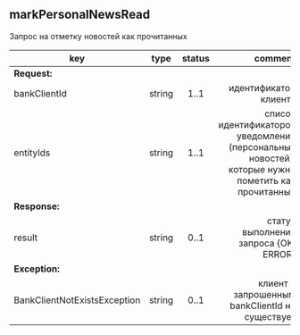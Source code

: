 ## markPersonalNewsRead

Запрос на отметку новостей как прочитанных

key | type | status | comment
--- | ---- | :----: | ---:
**Request:** | | |
bankClientId | string | 1..1 | идентификатор клиента
entityIds | string | 1..1 | список идентификаторов уведомлений (персональных новостей), которые нужно пометить как прочитанные
**Response:** | | |
result | string | 0..1 | статус выполнения запроса {OK, ERROR}
**Exception:** | | |
BankClientNotExistsException | string | 0..1 | клиент с запрошенным bankClientId не существует
